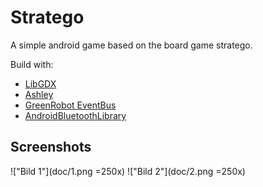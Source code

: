# Stratego

A simple android game based on the board game stratego.

Build with:

- [LibGDX](https://github.com/libgdx/libgdx)
- [Ashley](https://github.com/libgdx/ashley)
- [GreenRobot EventBus](https://github.com/greenrobot/EventBus)
- [AndroidBluetoothLibrary](https://github.com/douglasjunior/AndroidBluetoothLibrary)

## Screenshots

!["Bild 1"](doc/1.png =250x)
!["Bild 2"](doc/2.png =250x)
